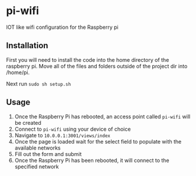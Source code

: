 # pi-wifi
IOT like wifi configuration for the Raspberry pi

## Installation
First you will need to install the code into the home directory of the raspberry pi. 
Move all of the files and folders outside of the project dir into /home/pi.

Next run `sudo sh setup.sh`

## Usage

1. Once the Raspberry Pi has rebooted, an access point called `pi-wifi` will be created
2. Connect to `pi-wifi` using your device of choice
3. Navigate to `10.0.0.1:3001/views/index`
4. Once the page is loaded wait for the select field to populate with the available networks
5. Fill out the form and submit
6. Once the Raspberry Pi has been rebooted, it will connect to the specified network

